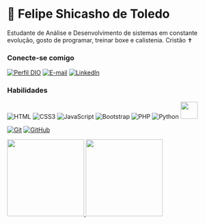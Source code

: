 # 👋 Felipe Shicasho de Toledo

Estudante de Análise e Desenvolvimento de sistemas em constante evolução, gosto de programar, treinar boxe e calistenia.
Cristão ✝

### Conecte-se comigo

[![Perfil DIO](https://img.shields.io/badge/-Meu%20Perfil%20na%20DIO-30A3DC?style=for-the-badge)](https://dio.me/users/felipetoleds)
[![E-mail](https://img.shields.io/badge/-Email-000?style=for-the-badge&logo=microsoft-outlook&logoColor=E94D5F)](mailto:felipetoleds@gmail.com)
[![LinkedIn](https://img.shields.io/badge/-LinkedIn-000?style=for-the-badge&logo=linkedin&logoColor=30A3DC)](linkedin.com/in/felipe-shicasho-de-toledo/)

### Habilidades

![HTML](https://img.shields.io/badge/HTML-000?style=for-the-badge&logo=html5&logoColor=30A3DC)
![CSS3](https://img.shields.io/badge/CSS3-000?style=for-the-badge&logo=css3&logoColor=E94D5F)
![JavaScript](https://img.shields.io/badge/JavaScript-000?style=for-the-badge&logo=javascript&logoColor=F0DB4F)
![Bootstrap](https://img.shields.io/badge/bootstrap-000?style=for-the-badge&logo=bootstrap&logoColor=553C7B)
![PHP](https://img.shields.io/badge/PHP-000?style=for-the-badge&logo=php&logoColor=787CB5)
![Python](https://img.shields.io/badge/PYTHON-000?style=for-the-badge&logo=python&logoColor=CD6799)
<img src="https://cdn.jsdelivr.net/gh/devicons/devicon@latest/icons/csharp/csharp-original.svg" width="40" height="40"/>

[![Git](https://img.shields.io/badge/Git-000?style=for-the-badge&logo=git&logoColor=E94D5F)](https://git-scm.com/doc)
[![GitHub](https://img.shields.io/badge/GitHub-000?style=for-the-badge&logo=github&logoColor=30A3DC)](https://docs.github.com/)

<div>
<a href="https://github.com/felipeshicasho">
<img loading="lazy" height="180em" src="https://github-readme-stats.vercel.app/api/top-langs/?username=felipeshicasho&layout=compact&langs_count=7&theme=dracula"/>
<img loading="lazy" height="180em" src="https://github-readme-stats.vercel.app/api?username=felipeshicasho&show_icons=true&theme=dracula&include_all_commits=true&count_private=true"/>
</div>
